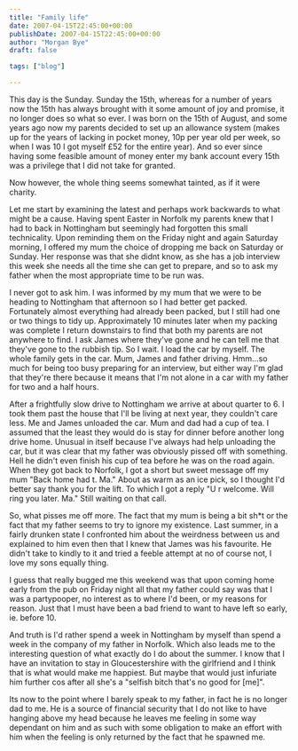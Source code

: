 ```yaml
---
title: "Family life"
date: 2007-04-15T22:45:00+00:00
publishDate: 2007-04-15T22:45:00+00:00
author: "Morgan Bye"
draft: false

tags: ["blog"]

---
```


This day is the Sunday. Sunday the 15th, whereas for a number of years now the 15th has always brought with it some amount of joy and promise, it no longer does so what so ever. I was born on the 15th of August, and some years ago now my parents decided to set up an allowance system (makes up for the years of lacking in pocket money, 10p per year old per week, so when I was 10 I got myself £52 for the entire year). And so ever since having some feasible amount of money enter my bank account every 15th was a privilege that I did not take for granted.

Now however, the whole thing seems somewhat tainted, as if it were charity.

Let me start by examining the latest and perhaps work backwards to what might be a cause. Having spent Easter in Norfolk my parents knew that I had to back in Nottingham but seemingly had forgotten this small technicality. Upon reminding them on the Friday night and again Saturday morning, I offered my mum the choice of dropping me back on Saturday or Sunday. Her response was that she didnt know, as she has a job interview this week she needs all the time she can get to prepare, and so to ask my father when the most appropriate time to be run was.

I never got to ask him. I was informed by my mum that we were to be heading to Nottingham that afternoon so I had better get packed. Fortunately almost everything had already been packed, but I still had one or two things to tidy up. Approximately 10 minutes later when my packing was complete I return downstairs to find that both my parents are not anywhere to find. I ask James where they've gone and he can tell me that they've gone to the rubbish tip. So I wait. I load the car by myself. The whole family gets in the car. Mum, James and father driving. Hmm...so much for being too busy preparing for an interview, but either way I'm glad that they're there because it means that I'm not alone in a car with my father for two and a half hours.

After a frightfully slow drive to Nottingham we arrive at about quarter to 6. I took them past the house that I'll be living at next year, they couldn't care less. Me and James unloaded the car. Mum and dad had a cup of tea. I assumed that the least they would do is stay for dinner before another long drive home. Unusual in itself because I've always had help unloading the car, but it was clear that my father was obviously pissed off with something.
Hell he didn't even finish his cup of tea before he was on the road again. When they got back to Norfolk, I got a short but sweet message off my mum "Back home had t. Ma." About as warm as an ice pick, so I thought I'd better say thank you for the lift. To which I got a reply "U r welcome. Will ring you later. Ma." Still waiting on that call.

So, what pisses me off more. The fact that my mum is being a bit sh*t or the fact that my father seems to try to ignore my existence. Last summer, in a fairly drunken state I confronted him about the weirdness between us and explained to him even then that I knew that James was his favourite. He didn't take to kindly to it and tried a feeble attempt at no of course not, I love my sons equally thing.

I guess that really bugged me this weekend was that upon coming home early from the pub on Friday night all that my father could say was that I was a party­pooper, no interest as to where I'd been, or my reasons for reason. Just that I must have been a bad friend to want to have left so early, ie. before 10.

And truth is I'd rather spend a week in Nottingham by myself than spend a week in the company of my father in Norfolk. Which also leads me to the interesting question of what exactly do I do about the summer. I know that I have an invitation to stay in Gloucestershire with the girlfriend and I think that is what would make me happiest. But maybe that would just infuriate him further cos after all she's a "selfish bitch that's no good for [me]".

Its now to the point where I barely speak to my father, in fact he is no longer dad to me. He is a source of financial security that I do not like to have hanging above my head because he leaves me feeling in some way dependant on him and as such with some obligation to make an effort with him when the feeling is only returned by the fact that he spawned me.
